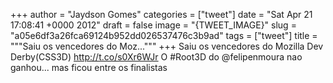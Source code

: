 
+++
author = "Jaydson Gomes"
categories = ["tweet"]
date = "Sat Apr 21 17:08:41 +0000 2012"
draft = false
image = "{TWEET_IMAGE}"
slug = "a05e6df3a26fca69124b952dd026537476c3b9ad"
tags = ["tweet"]
title = """Saiu os vencedores do Moz..."""
+++
Saiu os vencedores do Mozilla Dev Derby(CSS3D) http://t.co/s0Xr6WJr O #Root3D do @felipenmoura nao ganhou... mas ficou entre os finalistas
